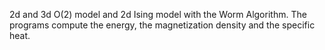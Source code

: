 2d and 3d O(2) model and 2d Ising model with the Worm Algorithm.
The programs compute the energy, the magnetization density and the specific heat.
